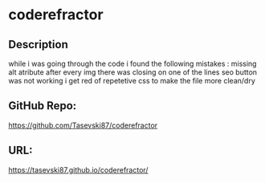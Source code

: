 # coderefractor

## Description

while i was going through the code i found the following mistakes :
missing alt atribute after every img
there was closing </img> on one of the lines 
 seo button was not working 
 i get red of repetetive css to make the file more clean/dry

 ## GitHub Repo: 
 https://github.com/Tasevski87/coderefractor

 ## URL: 
 https://tasevski87.github.io/coderefractor/
